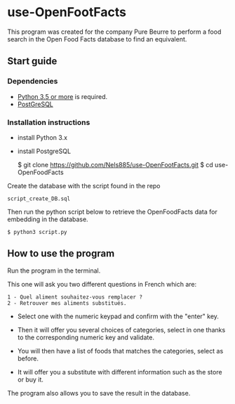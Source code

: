 # use-OpenFootFacts

This program was created for the company Pure Beurre to perform a food search in the Open Food Facts database to find an equivalent.

## Start guide

### Dependencies

* [Python 3.5 or more](https://www.python.org) is required.
* [PostGreSQL](https://www.postgresql.org/download/)

### Installation instructions

* install Python 3.x
* install PostgreSQL


    $ git clone https://github.com/Nels885/use-OpenFootFacts.git
    $ cd use-OpenFoodFacts


Create the database with the script found in the repo

    script_create_DB.sql
    
Then run the python script below to retrieve the OpenFoodFacts data for embedding in the database.

    $ python3 script.py

## How to use the program

Run the program in the terminal.

This one will ask you two different questions in French which are:

    1 - Quel aliment souhaitez-vous remplacer ? 
    2 - Retrouver mes aliments substitués.

* Select one with the numeric keypad and confirm with the "enter" key.

* Then it will offer you several choices of categories, select in one thanks to the corresponding numeric key and validate.

* You will then have a list of foods that matches the categories, select as before.

* It will offer you a substitute with different information such as the store or buy it.

The program also allows you to save the result in the database.

